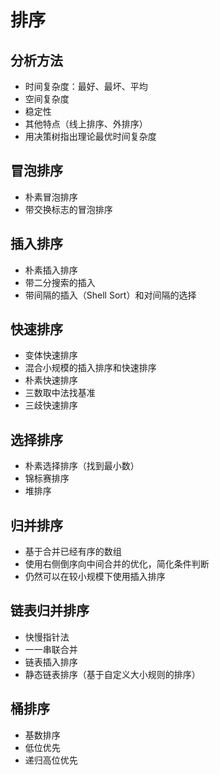 # 排序
## 分析方法
- 时间复杂度：最好、最坏、平均
- 空间复杂度
- 稳定性
- 其他特点（线上排序、外排序）
- 用决策树指出理论最优时间复杂度
## 冒泡排序
- 朴素冒泡排序
- 带交换标志的冒泡排序
## 插入排序
- 朴素插入排序
- 带二分搜索的插入
- 带间隔的插入（Shell Sort）和对间隔的选择
## 快速排序
- 变体快速排序
- 混合小规模的插入排序和快速排序
- 朴素快速排序
- 三数取中法找基准
- 三歧快速排序
## 选择排序
- 朴素选择排序（找到最小数）
- 锦标赛排序
- 堆排序
## 归并排序
- 基于合并已经有序的数组 
- 使用右侧倒序向中间合并的优化，简化条件判断
- 仍然可以在较小规模下使用插入排序
## 链表归并排序
- 快慢指针法
- 一一串联合并
- 链表插入排序
- 静态链表排序（基于自定义大小规则的排序）
## 桶排序
- 基数排序
- 低位优先
- 递归高位优先